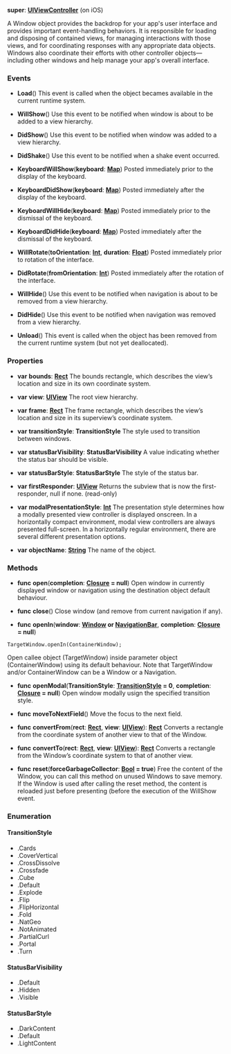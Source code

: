**super**: **[UIViewController](UIViewController.md)** (on iOS)

A Window object provides the backdrop for your app's user interface and provides important event-handling behaviors. It is responsible for loading and disposing of contained views, for managing interactions with those views, and for coordinating responses with any appropriate data objects. Windows also coordinate their efforts with other controller objects—including other windows and help manage your app's overall interface.

### Events

* **Load**()
This event is called when the object becames available in the current runtime system.

* **WillShow**()
Use this event to be notified when window is about to be added to a view hierarchy.

* **DidShow**()
Use this event to be notified when window was added to a view hierarchy.

* **DidShake**()
Use this event to be notified when a shake event occurred.

* **KeyboardWillShow**(**keyboard**: **[Map](../gravity/map.md)**)
Posted immediately prior to the display of the keyboard.

* **KeyboardDidShow**(**keyboard**: **[Map](../gravity/map.md)**)
Posted immediately after the display of the keyboard.

* **KeyboardWillHide**(**keyboard**: **[Map](../gravity/map.md)**)
Posted immediately prior to the dismissal of the keyboard.

* **KeyboardDidHide**(**keyboard**: **[Map](../gravity/map.md)**)
Posted immediately after the dismissal of the keyboard.

* **WillRotate**(**toOrientation**: **[Int](../gravity/types.md)**, **duration**: **[Float](../gravity/types.md)**)
Posted immediately prior to rotation of the interface.

* **DidRotate**(**fromOrientation**: **[Int](../gravity/types.md)**)
Posted immediately after the rotation of the interface.

* **WillHide**()
Use this event to be notified when navigation is about to be removed from a view hierarchy.

* **DidHide**()
Use this event to be notified when navigation was removed from a view hierarchy.

* **Unload**()
This event is called when the object has been removed from the current runtime system (but not yet deallocated).



### Properties

* **var** **bounds**: **[Rect](Rect.md)**
The bounds rectangle, which describes the view’s location and size in its own coordinate system.

* **var** **view**: **[UIView](UIView.md)**
The root view hierarchy.

* **var** **frame**: **[Rect](Rect.md)**
The frame rectangle, which describes the view’s location and size in its superview’s coordinate system.

* **var** **transitionStyle**: **TransitionStyle**
The style used to transition between windows.

* **var** **statusBarVisibility**: **StatusBarVisibility**
A value indicating whether the status bar should be visible.

* **var** **statusBarStyle**: **StatusBarStyle**
The style of the status bar.

* **var** **firstResponder**: **[UIView](UIView.md)**
Returns the subview that is now the first-responder, null if none. \(read-only\)

* **var** **modalPresentationStyle**: **[Int](../gravity/types.md)**
The presentation style determines how a modally presented view controller is displayed onscreen. In a horizontally compact environment, modal view controllers are always presented full-screen. In a horizontally regular environment, there are several different presentation options.

* **var** **objectName**: **[String](../gravity/types.md)**
The name of the object.



### Methods

* **func** **open**(**completion**: **[Closure](../gravity/closure.md) = null**)
Open window in currently displayed window or navigation using the destination object default behaviour.

* **func** **close**()
Close window (and remove from current navigation if any).

* **func** **openIn**(**window**: **[Window](Window.md) or [NavigationBar](NavigationBar.md)**, **completion**: **[Closure](../gravity/closure.md) = null**)
<pre><code class="swift">TargetWindow.openIn(ContainerWindow);</code></pre>
Open callee object (TargetWindow) inside parameter object (ContainerWindow) using its default behaviour. Note that TargetWindow and/or ContainerWindow can be a Window or a Navigation.

* **func** **openModal**(**TransitionStyle**: **<a href="#_enum_TransitionStyle">TransitionStyle</a> = 0**, **completion**: **[Closure](../gravity/closure.md) = null**)
Open window modally usign the specified transition style.

* **func** **moveToNextField**()
Move the focus to the next field.

* **func** **convertFrom**(**rect**: **[Rect](Rect.md)**, **view**: **[UIView](UIView.md)**): <strong>[Rect](Rect.md)</strong> 
Converts a rectangle from the coordinate system of another view to that of the Window.

* **func** **convertTo**(**rect**: **[Rect](Rect.md)**, **view**: **[UIView](UIView.md)**): <strong>[Rect](Rect.md)</strong> 
Converts a rectangle from the Window’s coordinate system to that of another view.

* **func** **reset**(**forceGarbageCollector**: **[Bool](../gravity/types.md) = true**)
Free the content of the Window, you can call this method on unused Windows to save memory. If the Window is used after calling the reset method, the content is reloaded just before presenting (before the execution of the WillShow event.





### Enumeration

#### TransitionStyle
 * .Cards
 * .CoverVertical
 * .CrossDissolve
 * .Crossfade
 * .Cube
 * .Default
 * .Explode
 * .Flip
 * .FlipHorizontal
 * .Fold
 * .NatGeo
 * .NotAnimated
 * .PartialCurl
 * .Portal
 * .Turn

#### StatusBarVisibility
 * .Default
 * .Hidden
 * .Visible

#### StatusBarStyle
 * .DarkContent
 * .Default
 * .LightContent



